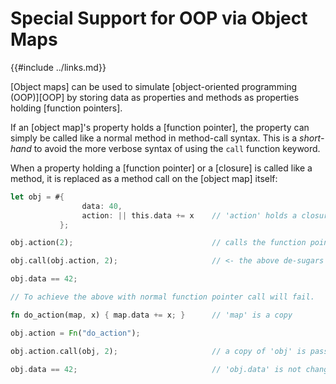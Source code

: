 Special Support for OOP via Object Maps
======================================

{{#include ../links.md}}

[Object maps] can be used to simulate [object-oriented programming (OOP)][OOP] by storing data
as properties and methods as properties holding [function pointers].

If an [object map]'s property holds a [function pointer], the property can simply be called like
a normal method in method-call syntax.  This is a _short-hand_ to avoid the more verbose syntax
of using the `call` function keyword.

When a property holding a [function pointer] or a [closure] is called like a method, it is replaced
as a method call on the [object map] itself:

```rust no_run
let obj = #{
                data: 40,
                action: || this.data += x    // 'action' holds a closure
           };

obj.action(2);                               // calls the function pointer with `this` bound to 'obj'

obj.call(obj.action, 2);                     // <- the above de-sugars to this

obj.data == 42;

// To achieve the above with normal function pointer call will fail.

fn do_action(map, x) { map.data += x; }      // 'map' is a copy

obj.action = Fn("do_action");

obj.action.call(obj, 2);                     // a copy of 'obj' is passed by value

obj.data == 42;                              // 'obj.data' is not changed
```
